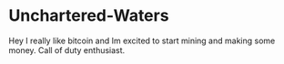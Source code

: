 # Unchartered-Waters 

Hey
I really like bitcoin and Im excited to start mining and making some money. 
Call of duty enthusiast.
